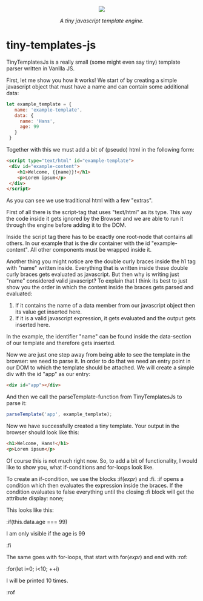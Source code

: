 <p align="center">
 <img border="0" src="https://www.use.com/images/s_1/8cb7c9b49e4c80a73c97.jpg">
</p>
<p align="center"><i>A tiny javascript template engine.</i></p>

<h1>tiny-templates-js</h1>

<p>TinyTemplatesJs is a really small (some might even say tiny) template parser written in Vanilla JS.</p>

<p>First, let me show you how it works! We start of by creating a simple javascript object that must have
a name and can contain some additional data:</p>

``` js
let example_template = {
   name: 'example-template',
   data: {
     name: 'Hans',
     age: 99
   }
 }
```
<p>Together with this we must add a bit of (pseudo) html in the following form: </p>

``` html
<script type="text/html" id="example-template">
 <div id="example-content"> 
    <h1>Welcome, {{name}}!</h1>
    <p>Lorem ipsum</p>
 </div>
</script>
```

<p>As you can see we use traditional html with a few "extras".</p>
<p>First of all there is the script-tag that uses "text/html" as its type. This way the code inside it
gets ignored by the Browser and we are able to run it through the engine before adding it to the DOM.</p>

<p>Inside the script tag there has to be exactly one root-node that contains all others. In our example that is
the div container with the id "example-content". All other components must be wrapped inside it.</p>

<p>Another thing you might notice are the double curly braces inside the h1 tag with "name" written inside.
Everything that is written inside these double curly braces gets evaluated as javascript. But then why is writing
just "name" considered valid javascript? To explain that I think its best to just show you the order in which the 
content inside the braces gets parsed and evaluated:</p>
<ol>
  <li>If it contains the name of a data member from our javascript object then its value get inserted here.</li>
  <li>If it is a valid javascript expression, it gets evaluated and the output gets inserted here.</li>
</ol>

<p>In the example, the identifier "name" can be found inside the data-section of our template and therefore gets
inserted.</p>

<p>Now we are just one step away from being able to see the template in the browser: we need to parse it.
In order to do that we need an entry point in our DOM to which the template should be attached. We will create
a simple div with the id "app" as our entry:</p>

``` html
<div id="app"></div>
```

<p>And then we call the parseTemplate-function from TinyTemplatesJs to parse it: </p>

``` js
parseTemplate('app', example_template);
```

<p>Now we have successfully created a tiny template. Your output in the browser should look like this:</p>

``` html
<h1>Welcome, Hans!</h1>
<p>Lorem ipsum</p>
```

<p>Of course this is not much right now. So, to add a bit of functionality, I would like to show you, 
what if-conditions and for-loops look like.</p>
<p>To create an if-condition, we use the blocks :if(<i>expr</i>) and :fi. :if opens a condition which then 
evaluates the expression inside the braces. If the condition evaluates to false everything until the 
closing :fi block will get the attribute display: none;</p>

<p>This looks like this:</p>

:if(this.data.age === 99)
	<p>I am only visible if the age is 99</p>
:fi

<p>The same goes with for-loops, that start with for(<i>expr</i>) and end with :rof:</p>

:for(let i=0; i<10; ++i)
	<p>I will be printed 10 times.</p>
:rof
